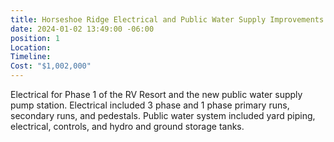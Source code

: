 ```yaml
---
title: Horseshoe Ridge Electrical and Public Water Supply Improvements
date: 2024-01-02 13:49:00 -06:00
position: 1
Location: 
Timeline: 
Cost: "$1,002,000"
---
```


Electrical for Phase 1 of the RV Resort and the new public water supply pump station.  Electrical included 3 phase and 1 phase primary runs, secondary runs, and pedestals.  Public water system included yard piping, electrical, controls, and hydro and ground storage tanks.